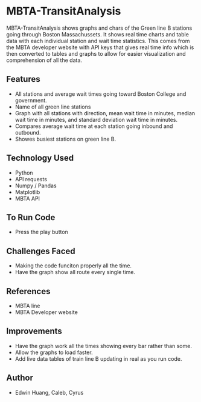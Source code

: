 # MBTA-TransitAnalysis
MBTA-TransitAnalysis shows graphs and chars of the Green line B stations going through Boston Massachussets. It shows real time charts and table data with each individual station and wait time statistics. This comes from the MBTA developer website with API keys that gives real time info which is then converted to tables and graphs to allow for easier visualization and comprehension of all the data.

## Features
- All stations and average wait times going toward Boston College and government.
- Name of all green line stations
- Graph with all stations with direction, mean wait time in minutes, median wait time in minutes, and standard deviation wait time in minutes.
- Compares average wait time at each station going inbound and outbound.
- Showes busiest stations on green line B.

## Technology Used
- Python
- API requests
- Numpy / Pandas
- Matplotlib
- MBTA API

## To Run Code
- Press the play button

## Challenges Faced
- Making the code funciton properly all the time.
- Have the graph show all route every single time.

## References
- MBTA line
- MBTA Developer website

## Improvements
- Have the graph work all the times showing every bar rather than some.
- Allow the graphs to load faster.
- Add live data tables of train line B updating in real as you run code.

## Author
- Edwin Huang, Caleb, Cyrus
